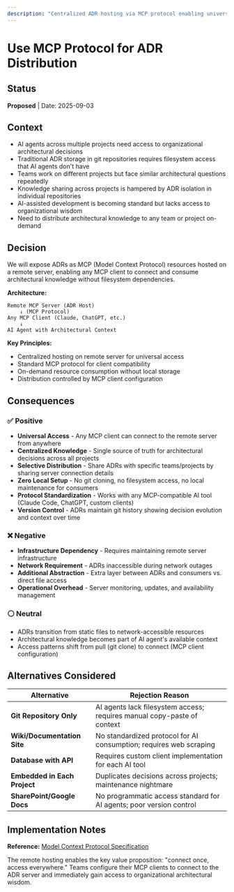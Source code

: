 ```yaml
---
description: "Centralized ADR hosting via MCP protocol enabling universal AI agent access without filesystem dependencies"
---
```


# Use MCP Protocol for ADR Distribution

## Status
**Proposed** | Date: 2025-09-03

## Context
- AI agents across multiple projects need access to organizational architectural decisions
- Traditional ADR storage in git repositories requires filesystem access that AI agents don't have
- Teams work on different projects but face similar architectural questions repeatedly
- Knowledge sharing across projects is hampered by ADR isolation in individual repositories
- AI-assisted development is becoming standard but lacks access to organizational wisdom
- Need to distribute architectural knowledge to any team or project on-demand

## Decision
We will expose ADRs as MCP (Model Context Protocol) resources hosted on a remote server, enabling any MCP client to connect and consume architectural knowledge without filesystem dependencies.

**Architecture:**
```
Remote MCP Server (ADR Host)
    ↓ (MCP Protocol)
Any MCP Client (Claude, ChatGPT, etc.)
    ↓
AI Agent with Architectural Context
```

**Key Principles:**
- Centralized hosting on remote server for universal access
- Standard MCP protocol for client compatibility
- On-demand resource consumption without local storage
- Distribution controlled by MCP client configuration

## Consequences

### ✅ Positive
- **Universal Access** - Any MCP client can connect to the remote server from anywhere
- **Centralized Knowledge** - Single source of truth for architectural decisions across all projects
- **Selective Distribution** - Share ADRs with specific teams/projects by sharing server connection details
- **Zero Local Setup** - No git cloning, no filesystem access, no local maintenance for consumers
- **Protocol Standardization** - Works with any MCP-compatible AI tool (Claude Code, ChatGPT, custom clients)
- **Version Control** - ADRs maintain git history showing decision evolution and context over time

### ❌ Negative
- **Infrastructure Dependency** - Requires maintaining remote server infrastructure
- **Network Requirement** - ADRs inaccessible during network outages
- **Additional Abstraction** - Extra layer between ADRs and consumers vs. direct file access
- **Operational Overhead** - Server monitoring, updates, and availability management

### ⚪ Neutral
- ADRs transition from static files to network-accessible resources
- Architectural knowledge becomes part of AI agent's available context
- Access patterns shift from pull (git clone) to connect (MCP client configuration)

## Alternatives Considered

| Alternative | Rejection Reason |
|-------------|------------------|
| **Git Repository Only** | AI agents lack filesystem access; requires manual copy-paste of context |
| **Wiki/Documentation Site** | No standardized protocol for AI consumption; requires web scraping |
| **Database with API** | Requires custom client implementation for each AI tool |
| **Embedded in Each Project** | Duplicates decisions across projects; maintenance nightmare |
| **SharePoint/Google Docs** | No programmatic access standard for AI agents; poor version control |

## Implementation Notes

**Reference:** [Model Context Protocol Specification](https://modelcontextprotocol.io)

The remote hosting enables the key value proposition: "connect once, access everywhere." Teams configure their MCP clients to connect to the ADR server and immediately gain access to organizational architectural wisdom.